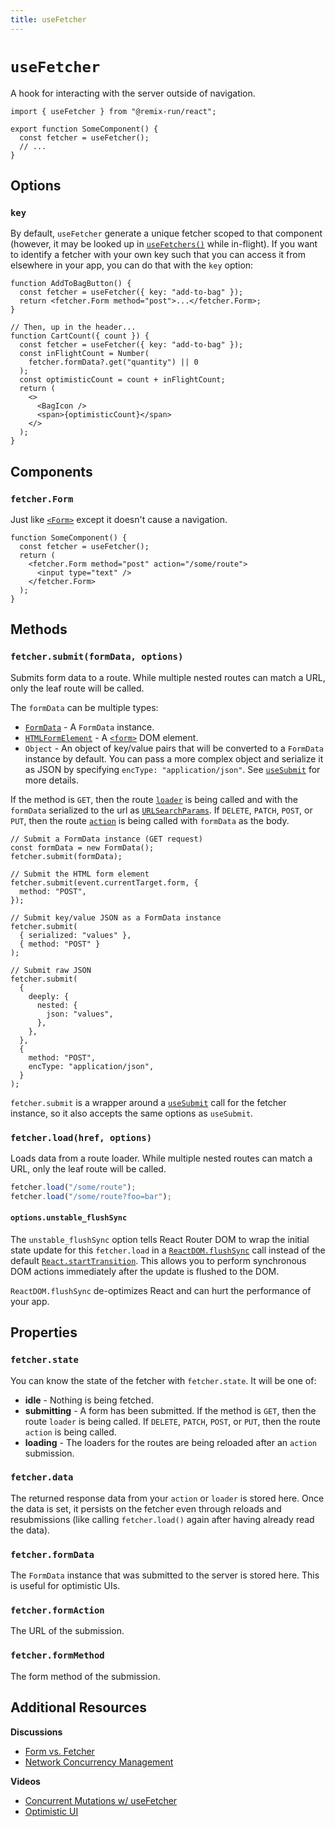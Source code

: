 ```yaml
---
title: useFetcher
---
```


# `useFetcher`

A hook for interacting with the server outside of navigation.

```tsx
import { useFetcher } from "@remix-run/react";

export function SomeComponent() {
  const fetcher = useFetcher();
  // ...
}
```

## Options

### `key`

By default, `useFetcher` generate a unique fetcher scoped to that component (however, it may be looked up in [`useFetchers()`][use_fetchers] while in-flight). If you want to identify a fetcher with your own key such that you can access it from elsewhere in your app, you can do that with the `key` option:

```tsx lines=[2,8]
function AddToBagButton() {
  const fetcher = useFetcher({ key: "add-to-bag" });
  return <fetcher.Form method="post">...</fetcher.Form>;
}

// Then, up in the header...
function CartCount({ count }) {
  const fetcher = useFetcher({ key: "add-to-bag" });
  const inFlightCount = Number(
    fetcher.formData?.get("quantity") || 0
  );
  const optimisticCount = count + inFlightCount;
  return (
    <>
      <BagIcon />
      <span>{optimisticCount}</span>
    </>
  );
}
```

## Components

### `fetcher.Form`

Just like [`<Form>`][form_component] except it doesn't cause a navigation.

```tsx
function SomeComponent() {
  const fetcher = useFetcher();
  return (
    <fetcher.Form method="post" action="/some/route">
      <input type="text" />
    </fetcher.Form>
  );
}
```

## Methods

### `fetcher.submit(formData, options)`

Submits form data to a route. While multiple nested routes can match a URL, only the leaf route will be called.

The `formData` can be multiple types:

- [`FormData`][form_data] - A `FormData` instance.
- [`HTMLFormElement`][html_form_element] - A [`<form>`][form_element] DOM element.
- `Object` - An object of key/value pairs that will be converted to a `FormData` instance by default. You can pass a more complex object and serialize it as JSON by specifying `encType: "application/json"`. See [`useSubmit`][use-submit] for more details.

If the method is `GET`, then the route [`loader`][loader] is being called and with the `formData` serialized to the url as [`URLSearchParams`][url_search_params]. If `DELETE`, `PATCH`, `POST`, or `PUT`, then the route [`action`][action] is being called with `formData` as the body.

```tsx
// Submit a FormData instance (GET request)
const formData = new FormData();
fetcher.submit(formData);

// Submit the HTML form element
fetcher.submit(event.currentTarget.form, {
  method: "POST",
});

// Submit key/value JSON as a FormData instance
fetcher.submit(
  { serialized: "values" },
  { method: "POST" }
);

// Submit raw JSON
fetcher.submit(
  {
    deeply: {
      nested: {
        json: "values",
      },
    },
  },
  {
    method: "POST",
    encType: "application/json",
  }
);
```

`fetcher.submit` is a wrapper around a [`useSubmit`][use-submit] call for the fetcher instance, so it also accepts the same options as `useSubmit`.

### `fetcher.load(href, options)`

Loads data from a route loader. While multiple nested routes can match a URL, only the leaf route will be called.

```ts
fetcher.load("/some/route");
fetcher.load("/some/route?foo=bar");
```

#### `options.unstable_flushSync`

The `unstable_flushSync` option tells React Router DOM to wrap the initial state update for this `fetcher.load` in a [`ReactDOM.flushSync`][flush-sync] call instead of the default [`React.startTransition`][start-transition]. This allows you to perform synchronous DOM actions immediately after the update is flushed to the DOM.

<docs-warning>`ReactDOM.flushSync` de-optimizes React and can hurt the performance of your app.</docs-warning>

## Properties

### `fetcher.state`

You can know the state of the fetcher with `fetcher.state`. It will be one of:

- **idle** - Nothing is being fetched.
- **submitting** - A form has been submitted. If the method is `GET`, then the route `loader` is being called. If `DELETE`, `PATCH`, `POST`, or `PUT`, then the route `action` is being called.
- **loading** - The loaders for the routes are being reloaded after an `action` submission.

### `fetcher.data`

The returned response data from your `action` or `loader` is stored here. Once the data is set, it persists on the fetcher even through reloads and resubmissions (like calling `fetcher.load()` again after having already read the data).

### `fetcher.formData`

The `FormData` instance that was submitted to the server is stored here. This is useful for optimistic UIs.

### `fetcher.formAction`

The URL of the submission.

### `fetcher.formMethod`

The form method of the submission.

## Additional Resources

**Discussions**

- [Form vs. Fetcher][form_vs_fetcher]
- [Network Concurrency Management][network_concurrency_management]

**Videos**

- [Concurrent Mutations w/ useFetcher][concurrent_mutations_with_use_fetcher]
- [Optimistic UI][optimistic_ui]

[form_component]: ../components/form
[form_data]: https://developer.mozilla.org/en-US/docs/Web/API/FormData
[html_form_element]: https://developer.mozilla.org/en-US/docs/Web/API/HTMLFormElement
[form_element]: https://developer.mozilla.org/en-US/docs/Web/HTML/Element/form
[loader]: ../route/loader
[url_search_params]: https://developer.mozilla.org/en-US/docs/Web/API/URLSearchParams
[action]: ../route/action
[form_vs_fetcher]: ../discussion/form-vs-fetcher
[network_concurrency_management]: ../discussion/concurrency
[concurrent_mutations_with_use_fetcher]: https://www.youtube.com/watch?v=vTzNpiOk668&list=PLXoynULbYuEDG2wBFSZ66b85EIspy3fy6
[optimistic_ui]: https://www.youtube.com/watch?v=EdB_nj01C80&list=PLXoynULbYuEDG2wBFSZ66b85EIspy3fy6
[use_fetchers]: ./use-fetchers
[flush-sync]: https://react.dev/reference/react-dom/flushSync
[start-transition]: https://react.dev/reference/react/startTransition
[use-submit]: ./use-submit
